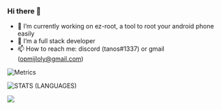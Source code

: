 ### Hi there 👋

- 🔭 I’m currently working on ez-root, a tool to root your android phone easily
- 🌱 I’m a full stack developer
- 📫 How to reach me: discord (tanos#1337) or gmail (opmijloly@gmail.com)

![Metrics](https://metrics.lecoq.io/tacogit?template=classic&base.metadata=0&base.indepth=false&base.hireable=false&config.timezone=Europe%2FBerlin)

![STATS (LANGUAGES)](https://github-readme-stats.vercel.app/api/top-langs/?username=TacoGit&layout=compact&theme=radical&hide_border=true)


<a>
    <img src="https://komarev.com/ghpvc/?username=TacoGit">
</a>
